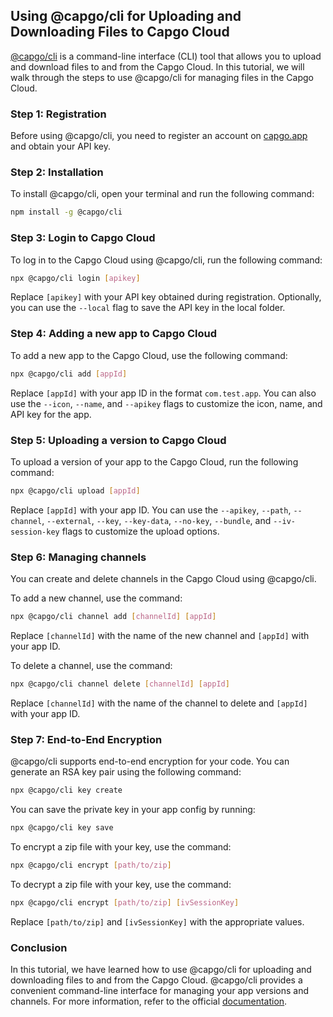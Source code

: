 ## Using @capgo/cli for Uploading and Downloading Files to Capgo Cloud

[@capgo/cli](https://www.npmjs.com/package/@capgo/cli) is a command-line interface (CLI) tool that allows you to upload and download files to and from the Capgo Cloud. In this tutorial, we will walk through the steps to use @capgo/cli for managing files in the Capgo Cloud.

### Step 1: Registration

Before using @capgo/cli, you need to register an account on [capgo.app](https://capgo.app/) and obtain your API key.

### Step 2: Installation

To install @capgo/cli, open your terminal and run the following command:

```bash
npm install -g @capgo/cli
```

### Step 3: Login to Capgo Cloud

To log in to the Capgo Cloud using @capgo/cli, run the following command:

```bash
npx @capgo/cli login [apikey]
```

Replace `[apikey]` with your API key obtained during registration. Optionally, you can use the `--local` flag to save the API key in the local folder.

### Step 4: Adding a new app to Capgo Cloud

To add a new app to the Capgo Cloud, use the following command:

```bash
npx @capgo/cli add [appId]
```

Replace `[appId]` with your app ID in the format `com.test.app`. You can also use the `--icon`, `--name`, and `--apikey` flags to customize the icon, name, and API key for the app.

### Step 5: Uploading a version to Capgo Cloud

To upload a version of your app to the Capgo Cloud, run the following command:

```bash
npx @capgo/cli upload [appId]
```

Replace `[appId]` with your app ID. You can use the `--apikey`, `--path`, `--channel`, `--external`, `--key`, `--key-data`, `--no-key`, `--bundle`, and `--iv-session-key` flags to customize the upload options.

### Step 6: Managing channels

You can create and delete channels in the Capgo Cloud using @capgo/cli. 

To add a new channel, use the command:

```bash
npx @capgo/cli channel add [channelId] [appId]
```

Replace `[channelId]` with the name of the new channel and `[appId]` with your app ID.

To delete a channel, use the command:

```bash
npx @capgo/cli channel delete [channelId] [appId]
```

Replace `[channelId]` with the name of the channel to delete and `[appId]` with your app ID.

### Step 7: End-to-End Encryption

@capgo/cli supports end-to-end encryption for your code. You can generate an RSA key pair using the following command:

```bash
npx @capgo/cli key create
```

You can save the private key in your app config by running:

```bash
npx @capgo/cli key save
```

To encrypt a zip file with your key, use the command:

```bash
npx @capgo/cli encrypt [path/to/zip]
```

To decrypt a zip file with your key, use the command:

```bash
npx @capgo/cli encrypt [path/to/zip] [ivSessionKey]
```

Replace `[path/to/zip]` and `[ivSessionKey]` with the appropriate values.

### Conclusion

In this tutorial, we have learned how to use @capgo/cli for uploading and downloading files to and from the Capgo Cloud. @capgo/cli provides a convenient command-line interface for managing your app versions and channels. For more information, refer to the official [documentation](https://capgo.app/docs/).